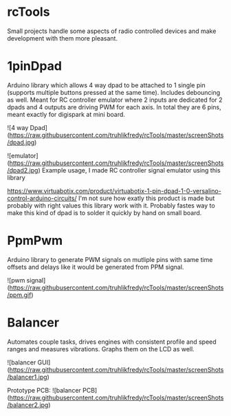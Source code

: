 # rcTools
Small projects handle some aspects of radio controlled devices and make development with them more pleasant.

# 1pinDpad
Arduino library which allows 4 way dpad to be attached to 1 single pin (supports multiple buttons pressed at the same time). Includes debouncing as well. Meant for RC controller emulator where 2 inputs are dedicated for 2 dpads and 4 outputs are driving PWM for each axis. In total they are 6 pins, meant exactly for digispark at mini board.

![4 way Dpad]
(https://raw.githubusercontent.com/truhlikfredy/rcTools/master/screenShots/dpad.jpg)


![emulator]
(https://raw.githubusercontent.com/truhlikfredy/rcTools/master/screenShots/dpad2.jpg)
Example usage, I made RC controller signal emulator using this library


https://www.virtuabotix.com/product/virtuabotix-1-pin-dpad-1-0-versalino-control-arduino-circuits/
I'm not sure how exatly this product is made but probably with right values this library work with it. Probably fastes way to make this kind of dpad is to solder it quickly by hand on small board.


# PpmPwm
Arduino library to generate PWM signals on mutliple pins with same time offsets and delays like it would be generated from PPM signal.

![pwm signal]
(https://raw.githubusercontent.com/truhlikfredy/rcTools/master/screenShots/ppm.gif)

# Balancer
Automates couple tasks, drives engines with consistent profile and speed ranges and measures vibrations. Graphs them on the LCD as well.

![balancer GUI]
(https://raw.githubusercontent.com/truhlikfredy/rcTools/master/screenShots/balancer1.jpg)

Prototype PCB:
![balancer PCB]
(https://raw.githubusercontent.com/truhlikfredy/rcTools/master/screenShots/balancer2.jpg)
